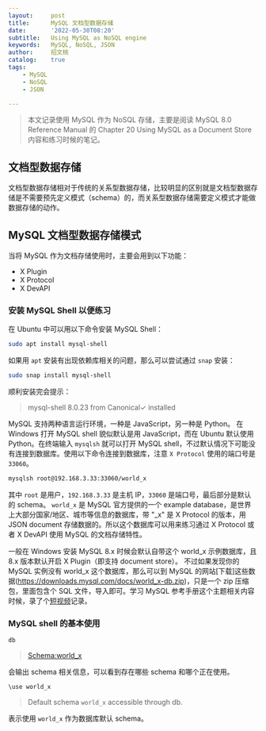 ```yaml
---
layout:     post
title:      MySQL 文档型数据存储
date:       '2022-05-30T08:20'
subtitle:   Using MySQL as NoSQL engine
keywords:   MySQL, NoSQL, JSON
author:     招文桃
catalog:    true
tags:
    - MySQL
    - NoSQL
    - JSON

---
```


> 本文记录使用 MySQL 作为 NoSQL 存储，主要是阅读 MySQL 8.0 Reference Manual 的 Chapter 20 Using MySQL as a Document Store 内容和练习时候的笔记。

## 文档型数据存储

文档型数据存储相对于传统的关系型数据存储，比较明显的区别就是文档型数据存储是不需要预先定义模式（schema）的，而关系型数据存储需要定义模式才能做数据存储的动作。

## MySQL 文档型数据存储模式

当将 MySQL 作为文档存储使用时，主要会用到以下功能：

- X Plugin
- X Protocol
- X DevAPI

### 安装 MySQL Shell 以便练习

在 Ubuntu 中可以用以下命令安装 MySQL Shell：

```bash
sudo apt install mysql-shell
```

如果用 `apt` 安装有出现依赖库相关的问题，那么可以尝试通过 `snap` 安装：

```bash
sudo snap install mysql-shell
```

顺利安装完会提示：
> mysql-shell 8.0.23 from Canonical✓ installed

MySQL 支持两种语言运行环境，一种是 JavaScript，另一种是 Python。 在 Windows 打开 MySQL shell 貌似默认是用 JavaScript，而在 Ubuntu 默认使用 Python。在终端输入 `mysqlsh` 就可以打开 MySQL shell，不过默认情况下可能没有连接到数据库。使用以下命令连接到数据库，注意 `X Protocol` 使用的端口号是 `33060`。

```bash
mysqlsh root@192.168.3.33:33060/world_x
```

其中 `root` 是用户，`192.168.3.33` 是主机 IP，`33060` 是端口号，最后部分是默认的 schema。 `world_x` 是 MySQL 官方提供的一个 example database，是世界上大部分国家/地区、城市等信息的数据库，带 "_x" 是 X Protocol 的版本，用 JSON document 存储数据的。所以这个数据库可以用来练习通过 X Protocol 或者 X DevAPI 使用 MySQL 的文档存储特性。

一般在 Windows 安装 MySQL 8.x 时候会默认自带这个 world_x 示例数据库，且 8.x 版本默认开启 X Plugin（即支持 document store）。 不过如果发现你的 MySQL 实例没有 world_x 这个数据库，那么可以到 MySQL 的网站[下载]这些数据(https://downloads.mysql.com/docs/world_x-db.zip)，只是一个 zip 压缩包，里面包含个 SQL 文件，导入即可。学习 MySQL 参考手册这个主题相关内容时候，录了个[短视频](https://www.bilibili.com/video/BV1RB4y1X7PY)记录。

### MySQL shell 的基本使用

```bash
db
```

> <Schema:world_x>

会输出 schema 相关信息，可以看到存在哪些 schema 和哪个正在使用。

```bash
\use world_x

```
> Default schema `world_x` accessible through db.

表示使用 `world_x` 作为数据库默认 schema。
